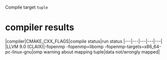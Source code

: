 Compile target `tuple`

# compiler results
|compiler|CMAKE_CXX_FLAGS|compile status|run status
|---|---|---|---|---|
|LLVM 9.0 (CLAIX)|-fopenmp -fopenmp=libomp -fopenmp-targets=x86_64-pc-linux-gnu|omp warning about mapping tuple|data not/wrongly mapped|
